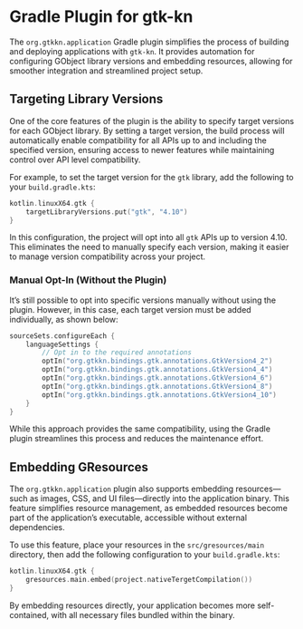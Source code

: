 # Gradle Plugin for gtk-kn

The `org.gtkkn.application` Gradle plugin simplifies the process of building and deploying applications with `gtk-kn`. It
provides automation for configuring GObject library versions and embedding resources, allowing for smoother integration
and streamlined project setup.

## Targeting Library Versions

One of the core features of the plugin is the ability to specify target versions for each GObject library. By setting a
target version, the build process will automatically enable compatibility for all APIs up to and including the specified
version, ensuring access to newer features while maintaining control over API level compatibility.

For example, to set the target version for the `gtk` library, add the following to your `build.gradle.kts`:

```kotlin
kotlin.linuxX64.gtk {
    targetLibraryVersions.put("gtk", "4.10")
}
```

In this configuration, the project will opt into all `gtk` APIs up to version 4.10. This eliminates the need to manually
specify each version, making it easier to manage version compatibility across your project.

### Manual Opt-In (Without the Plugin)

It’s still possible to opt into specific versions manually without using the plugin. However, in this case, each target
version must be added individually, as shown below:

```kotlin
sourceSets.configureEach {
    languageSettings {
        // Opt in to the required annotations
        optIn("org.gtkkn.bindings.gtk.annotations.GtkVersion4_2")
        optIn("org.gtkkn.bindings.gtk.annotations.GtkVersion4_4")
        optIn("org.gtkkn.bindings.gtk.annotations.GtkVersion4_6")
        optIn("org.gtkkn.bindings.gtk.annotations.GtkVersion4_8")
        optIn("org.gtkkn.bindings.gtk.annotations.GtkVersion4_10")
    }
}
```

While this approach provides the same compatibility, using the Gradle plugin streamlines this process and reduces the
maintenance effort.

## Embedding GResources

The `org.gtkkn.application` plugin also supports embedding resources—such as images, CSS, and UI files—directly into the
application binary. This feature simplifies resource management, as embedded resources become part of the application’s
executable, accessible without external dependencies.

To use this feature, place your resources in the `src/gresources/main` directory, then add the following configuration
to your `build.gradle.kts`:

```kotlin
kotlin.linuxX64.gtk {
    gresources.main.embed(project.nativeTergetCompilation())
}
```

By embedding resources directly, your application becomes more self-contained, with all necessary files bundled within
the binary.
